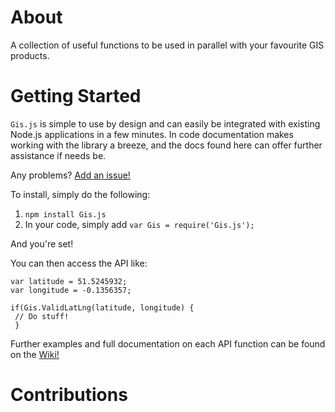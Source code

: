 # About

A collection of useful functions to be used in parallel with your favourite GIS products. 

# Getting Started

`Gis.js` is simple to use by design and can easily be integrated with existing Node.js applications in a few minutes.
In code documentation makes working with the library a breeze, and the docs found here can offer further assistance if needs be.

Any problems? [Add an issue!](https://github.com/james-gould/GIS.js/issues)

To install, simply do the following:

1. `npm install Gis.js`
2. In your code, simply add `var Gis = require('Gis.js');`

And you're set!

You can then access the API like:

```
var latitude = 51.5245932;
var longitude = -0.1356357;

if(Gis.ValidLatLng(latitude, longitude) {
 // Do stuff!
 }
 ```
 
 Further examples and full documentation on each API function can be found on the [Wiki!](https://github.com/james-gould/GIS.js/wiki)

# Contributions

